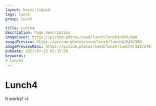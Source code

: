 ```yaml
---
layout: basic.liquid
tags: lunch
group: lunch

title: Lunch4
description: Page description
imageCover: https://picsum.photos/seed/lunch!lunch4/960/640
imagePreview: https://picsum.photos/seed/lunch!lunch4/640/560
imagePreviewMini: https://picsum.photos/seed/lunch!lunch4/320/240
pubDate: 2022-07-25 01:33:59
keywords:
- Lunch4
---
```


# Lunch4

It works! =)
